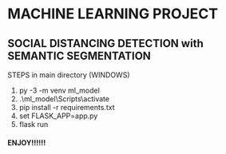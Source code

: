 # MACHINE LEARNING PROJECT
## SOCIAL DISTANCING DETECTION with SEMANTIC SEGMENTATION

STEPS
in main directory (WINDOWS)

1. py -3 -m venv ml_model
2. .\ml_model\Scripts\activate 
3. pip install -r requirements.txt
4. set FLASK_APP=app.py
5. flask run


#### ENJOY!!!!!!
